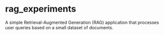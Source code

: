 # rag_experiments
A simple Retrieval-Augmented Generation (RAG) application that processes user queries based on a small dataset of documents.
